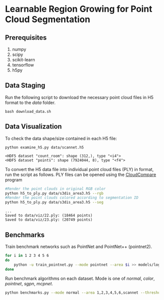 # Learnable Region Growing for Point Cloud Segmentation

## Prerequisites

1. numpy
2. scipy
3. scikit-learn
4. tensorflow
5. h5py

## Data Staging

Run the following script to download the necessary point cloud files in H5 format to the *data* folder.

```
bash download_data.sh
```

## Data Visualization

To check the data shape/size contained in each H5 file:

```
python examine_h5.py data/scannet.h5
```

```
<HDF5 dataset "count_room": shape (312,), type "<i4">
<HDF5 dataset "points": shape (7924044, 8), type "<f4">
```

To convert the H5 data file into individual point cloud files (PLY) in format, run the script as follows.
PLY files can be opened using the [CloudCompare](https://www.danielgm.net/cc/) program

```bash
#Render the point clouds in original RGB color
python h5_to_ply.py data/s3dis_area3.h5 --rgb
#Render the point clouds colored according to segmentation ID
python h5_to_ply.py data/s3dis_area3.h5 --seg
```

```
...
Saved to data/viz/22.ply: (18464 points)
Saved to data/viz/23.ply: (20749 points)
```

## Benchmarks

Train benchmark networks such as PointNet and PointNet++ (pointnet2).
```bash
for i in 1 2 3 4 5 6
do
	python -u train_pointnet.py --mode pointnet --area $i >> models/log_pointnet_model$i.txt
done
```

Run benchmark algorithms on each dataset. Mode is one of *normal*, *color*, *pointnet*, *sgpn*, *mcpnet*.

```bash
python benchmarks.py --mode normal --area 1,2,3,4,5,6,scannet --threshold 0.99 --save
```
